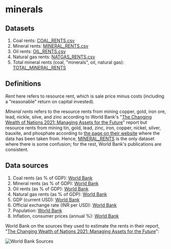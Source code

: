 # minerals

## Datasets

1. Coal rents: [COAL_RENTS.csv](https://github.com/vinamrsachdeva/minerals/blob/main/datasets/COAL_RENTS.csv)
2. Mineral rents: [MINERAL_RENTS.csv](https://github.com/vinamrsachdeva/minerals/blob/main/datasets/MINERAL_RENTS.csv)
3. Oil rents: [OIL_RENTS.csv](https://github.com/vinamrsachdeva/minerals/blob/main/datasets/OIL_RENTS.csv)
4. Natural gas rents: [NATGAS_RENTS.csv](https://github.com/vinamrsachdeva/minerals/blob/main/datasets/NATGAS_RENTS.csv)
5. Total mineral rents (coal, "minerals", oil, natural gas): [TOTAL_MINERAL_RENTS](https://github.com/vinamrsachdeva/minerals/blob/main/datasets/TOTAL_MINERAL_RENTS.csv)

## Definitions
*Rent* here refers to resource rent, which is sale price minus costs (including a "reasonable" return on capital invested).

*Mineral rents* refers to the resource rents from mining copper, gold, iron ore, lead, nickle, silve, and zinc according to World Bank's "[The Changing Wealth of Nations 2021: Managing Assets for the Future](http://hdl.handle.net/10986/36400)" report but resource rents from mining tin, gold, lead, zinc, iron, copper, nickel, silver, bauxite, and phosphate according to [the page on their website](https://data.worldbank.org/indicator/NY.GDP.MINR.RT.ZS?end=2021&locations=IN&start=1970&view=chart) where the data has been taken from. Hence, [MINERAL_RENTS](https://github.com/vinamrsachdeva/minerals/blob/main/datasets/MINERAL_RENTS.csv) is the only dataset where there is some confusion; for the rest, World Bank's publications are consistent.

## Data sources
1. Coal rents (as % of GDP): [World Bank](https://data.worldbank.org/indicator/NY.GDP.COAL.RT.ZS?locations=IN)
2. Mineral rents (as % of GDP): [World Bank](https://data.worldbank.org/indicator/NY.GDP.MINR.RT.ZS?end=2021&locations=IN&start=1970&view=chart)
3. Oil rents (as % of GDP): [World Bank](https://data.worldbank.org/indicator/NY.GDP.PETR.RT.ZS?locations=IN)
4. Natural gas rents (as % of GDP): [World Bank](https://data.worldbank.org/indicator/NY.GDP.NGAS.RT.ZS?locations=IN)
5. GDP (current USD): [World Bank](https://data.worldbank.org/indicator/NY.GDP.MKTP.CD?locations=IN)
6. Official exchange rate (INR per USD): [World Bank](https://data.worldbank.org/indicator/PA.NUS.FCRF?locations=IN)
7. Population: [World Bank](https://data.worldbank.org/indicator/SP.POP.TOTL?locations=IN)
8. Inflation, consumer prices (annual %): [World Bank](https://data.worldbank.org/indicator/FP.CPI.TOTL.ZG?locations=IN)

World Bank on the sources they used to estimate the rents in their report, "[The Changing Wealth of Nations 2021: Managing Assets for the Future](http://hdl.handle.net/10986/36400)":

![World Bank Sources](https://github.com/vinamrsachdeva/minerals/blob/main/wb_sources.png)
